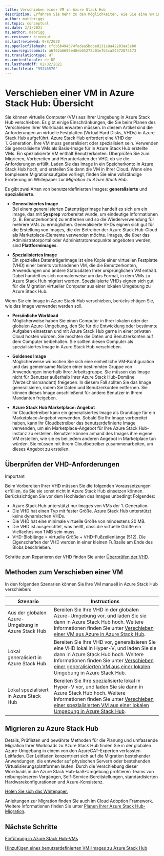 ```yaml
---
title: Verschieben einer VM in Azure Stack Hub
description: Erfahren Sie mehr zu den Möglichkeiten, wie Sie eine VM in Azure Stack Hub verschieben können.
author: mattbriggs
ms.topic: conceptual
ms.date: 2/1/2021
ms.author: mabrigg
ms.reviewer: kivenkat
ms.lastreviewed: 9/8/2020
ms.openlocfilehash: cfcb5b494374fedaa5bdced131a8a42203aa5eb0
ms.sourcegitcommit: a6f62a6693e48eb05272c01efb5ca24372875173
ms.translationtype: HT
ms.contentlocale: de-DE
ms.lasthandoff: 02/02/2021
ms.locfileid: "99246570"
---
```

# <a name="move-a-vm-to-azure-stack-hub-overview"></a>Verschieben einer VM in Azure Stack Hub: Übersicht

Sie können virtuelle Computer (VM) aus Ihrer Umgebung in Azure Stack Hub verschieben. Es gibt einige Einschränkungen, die Sie beim Planen des Verschieben Ihrer Workloads erwarten müssen. In diesem Artikel sind die Anforderungen an virtuelle Festplatten (Virtual Hard Disks, VHDs) in Azure Stack Hub aufgeführt. Azure Stack Hub erfordert eine VHD der 1. Generation. Ihre VM muss generalisiert oder spezialisiert sein. Verwenden Sie generalisierte VMs als Basis-Image für in Azure Stack Hub erstellte VMs. Ein spezialisierte VM enthält Benutzerkonten. Überprüfen Sie zum Migrieren, Vorbereiten und Herunterladen der VHD, ob sie die Anforderungen erfüllt. Laden Sie das Image in ein Speicherkonto in Azure Stack Hub hoch, und erstellen Sie dann die VM in Ihrer Cloud. Wenn eine komplexere Migrationsaufgabe vorliegt, finden Sie eine vollständige Erörterung im Whitepaper zur *Migration zu Azure Stack Hub*.

Es gibt zwei Arten von benutzerdefinierten Images: **generalisierte** und **spezialisierte**.

- **Generalisiertes Image**  
  Bei einem generalisierten Datenträgerimage handelt es sich um ein Image, das mit **Sysprep** vorbereitet wurde, um eindeutige Informationen (z. B. Benutzerkonten) zu entfernen und so die Wiederverwendung für mehrere VMs zu ermöglichen. Generalisierte VHDs eignen sich gut für die Erstellung von Images, die der Betreiber der Azure Stack Hub-Cloud als Marketplace-Elemente verwenden möchte. Images, die über das Administratorportal oder Administratorendpunkte angeboten werden, sind **Plattformimages**.

- **Spezialisiertes Image**  
  Ein spezielles Datenträgerimage ist eine Kopie einer virtuellen Festplatte (VHD) einer bereits vorhandenen VM, die die Benutzerkonten, Anwendungen und andere Statusdaten Ihrer ursprünglichen VM enthält. Dabei handelt es sich normalerweise um das Format, in dem VMs zu Azure Stack Hub migriert werden. Spezialisierte VHDs eignen sich gut für die Migration virtueller Computer aus einer lokalen Umgebung zu Azure Stack Hub.

Wenn Sie ein Image in Azure Stack Hub verschieben, berücksichtigen Sie, wie das Image verwendet werden soll.

- **Persönliche Workload**  
    Möglicherweise haben Sie einen Computer in Ihrer lokalen oder der globalen Azure-Umgebung, den Sie für die Entwicklung oder bestimmte Aufgaben einsetzen und mit Azure Stack Hub gerne in einer privaten Cloud hosten würden. Sie möchten die Daten und Benutzerkonten auf dem Computer beibehalten. Sie sollten diesen Computer als spezialisiertes Image in Azure Stack Hub verschieben.

- **Goldenes Image**  
    Möglicherweise wünschen Sie sich eine einheitliche VM-Konfiguration und das gemeinsame Nutzen einer bestimmten Gruppe von Anwendungen innerhalb Ihrer Arbeitsgruppe. Sie müssen das Image nicht für Benutzer außerhalb Ihrer Azure Stack Hub-Domäne (Verzeichnismandant) freigeben. In diesem Fall sollten Sie das Image generalisieren, indem Sie Daten und Benutzerkonten entfernen. Sie können dieses Image anschließend für andere Benutzer in Ihrem Mandanten freigeben.

- **Azure Stack Hub Marketplace: Angebot**  
    Ihr Cloudbetreiber kann ein generalisiertes Image als Grundlage für ein Marketplace-Angebot verwenden. Sobald Sie Ihr Image vorbereitet haben, kann Ihr Cloudbetreiber das benutzerdefinierte Image verwenden, um ein Marketplace-Angebot für Ihre Azure Stack Hub-Instanz zu erstellen. Benutzer können anhand des Images ihre eigene VM erstellen, wie sie es bei jedem anderen Angebot in Marketplace tun würden. Sie müssen mit Ihrem Cloudbetreiber zusammenarbeiten, um dieses Angebot zu erstellen.

## <a name="verify-vhd-requirements"></a>Überprüfen der VHD-Anforderungen

> [!IMPORTANT]  
> Beim Vorbereiten Ihrer VHD müssen Sie die folgenden Voraussetzungen erfüllen, da Sie sie sonst nicht in Azure Stack Hub einsetzen können.
> Berücksichtigen Sie vor dem Hochladen des Images unbedingt Folgendes:
> - Azure Stack Hub unterstützt nur Images von VMs der 1. Generation.
> - Die VHD hat einen Typ mit fester Größe. Azure Stack Hub unterstützt keine dynamischen VHDs.
> - Die VHD hat eine minimale virtuelle Größe von mindestens 20 MB.
> - Die VHD ist ausgerichtet, was heißt, dass die virtuelle Größe ein Vielfaches von 1 MB sein muss.
> - VHD-Bloblänge = virtuelle Größe + VHD-Fußzeilenlänge (512). Die Eigenschaften der VHD werden in einer kleinen Fußzeile am Ende des Blobs beschrieben. 

Schritte zum Reparieren der VHD finden Sie unter [Überprüfen der VHD](vm-move-from-azure.md#verify-your-vhd).

## <a name="methods-of-moving-a-vm"></a>Methoden zum Verschieben einer VM

In den folgenden Szenarien können Sie Ihre VM manuell in Azure Stack Hub verschieben:

| Szenario | Instructions |
| --- | --- |
| Aus der globalen Azure-Umgebung in Azure Stack Hub | Bereiten Sie Ihre VHD in der globalen Azure-Umgebung vor, und laden Sie sie dann in Azure Stack Hub hoch. Weitere Informationen finden Sie unter [Verschieben einer VM aus Azure in Azure Stack Hub](vm-move-from-azure.md). |
| Lokal generalisiert in Azure Stack Hub | Bereiten Sie Ihre VHD vor, generalisieren Sie eine VHD lokal in Hyper-V, und laden Sie sie dann in Azure Stack Hub hoch. Weitere Informationen finden Sie unter [Verschieben einer generalisierten VM aus einer lokalen Umgebung in Azure Stack Hub](vm-move-generalized.md). |
| Lokal spezialisiert in Azure Stack Hub | Bereiten Sie Ihre spezialisierte lokal in Hyper-V vor, und laden Sie sie dann in Azure Stack Hub hoch. Weitere Informationen finden Sie unter [Verschieben einer spezialisierten VM aus einer lokalen Umgebung in Azure Stack Hub](vm-move-specialized.md). |

## <a name="migrate-to-azure-stack-hub"></a>Migrieren zu Azure Stack Hub

Details, Prüflisten und bewährte Methoden für die Planung und umfassende Migration Ihrer Workloads zu Azure Stack Hub finden Sie in der globalen Azure-Umgebung in einem von den AzureCAT-Experten verfassten Leitfaden. Der Leitfaden konzentriert sich auf die Migration bestehender Anwendungen, die entweder auf physischen Servern oder bestehenden Virtualisierungsplattformen laufen. Durch die Verschiebung dieser Workloads in die Azure Stack Hub-IaaS-Umgebung profitieren Teams von reibungsloseren Vorgängen, Self-Service-Bereitstellungen, standardisierten Hardwarekonfigurationen und Azure-Konsistenz.

[Holen Sie sich das Whitepaper.](https://azure.microsoft.com/resources/migrate-to-azure-stack-hub-patterns-and-practices-checklists/)

Anleitungen zur Migration finden Sie auch im Cloud Adoption Framework. Weitere Informationen finden Sie unter [Planen Ihrer Azure Stack Hub-Migration](/azure/cloud-adoption-framework/scenarios/azure-stack/plan). 

## <a name="next-steps"></a>Nächste Schritte

[Einführung in Azure Stack Hub-VMs](azure-stack-compute-overview.md)

[Hinzufügen eines benutzerdefinierten VM-Images zu Azure Stack Hub](../operator/azure-stack-add-vm-image.md)